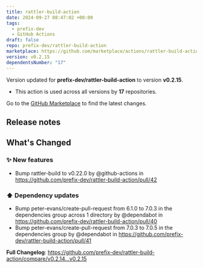 ```yaml
---
title: rattler-build-action
date: 2024-09-27 08:47:02 +00:00
tags:
  - prefix-dev
  - GitHub Actions
draft: false
repo: prefix-dev/rattler-build-action
marketplace: https://github.com/marketplace/actions/rattler-build-action
version: v0.2.15
dependentsNumber: "17"
---
```



Version updated for **prefix-dev/rattler-build-action** to version **v0.2.15**.
- This action is used across all versions by **17** repositories.

Go to the [GitHub Marketplace](https://github.com/marketplace/actions/rattler-build-action) to find the latest changes.

## Release notes

<!-- Release notes generated using configuration in .github/release.yml at main -->

## What's Changed
### ✨ New features
* Bump rattler-build to v0.22.0 by @github-actions in https://github.com/prefix-dev/rattler-build-action/pull/42
### ⬆️ Dependency updates
* Bump peter-evans/create-pull-request from 6.1.0 to 7.0.3 in the dependencies group across 1 directory by @dependabot in https://github.com/prefix-dev/rattler-build-action/pull/40
* Bump peter-evans/create-pull-request from 7.0.3 to 7.0.5 in the dependencies group by @dependabot in https://github.com/prefix-dev/rattler-build-action/pull/41


**Full Changelog**: https://github.com/prefix-dev/rattler-build-action/compare/v0.2.14...v0.2.15
